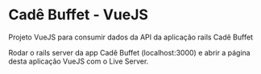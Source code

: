 # Cadê Buffet - VueJS
Projeto VueJS para consumir dados da API da aplicação rails Cadê Buffet

Rodar o rails server da app Cadê Buffet (localhost:3000) e abrir a página desta aplicação VueJS com o Live Server.
